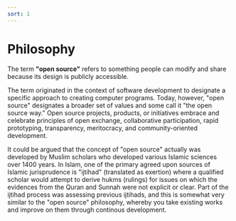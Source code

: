 ```yaml
---
sort: 1
---
```


# Philosophy

The term **"open source"** refers to something people can modify and share because its design is publicly accessible.

The term originated in the context of software development to designate a specific approach to creating computer programs. Today, however, "open source" designates a broader set of values and some call it "the open source way." Open source projects, products, or initiatives embrace and celebrate principles of open exchange, collaborative participation, rapid prototyping, transparency, meritocracy, and community-oriented development.

It could be argued that the concept of "open source" actually was developed by Muslim scholars who developed various Islamic sciences over 1400 years. In Islam, one of the primary agreed upon sources of Islamic jurisprudence is "ijtihad" (translated as exertion) where a qualified scholar would attempt to derive hukms (rulings) for issues on which the evidences from the Quran and Sunnah were not explicit or clear. Part of the ijtihad process was assessing previous ijtihads, and this is somewhat very similar to the "open source" philosophy, whereby you take existing works and improve on them through continous development.
